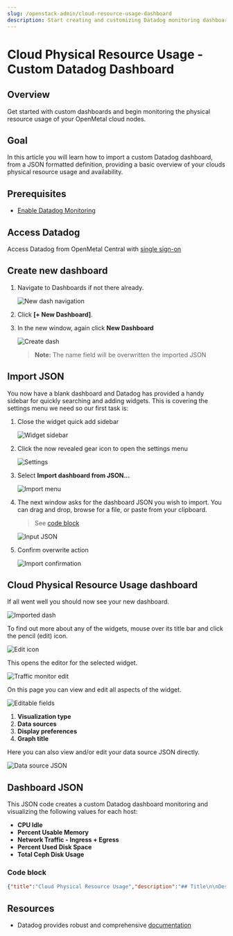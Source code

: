 ```yaml
---
slug: /openstack-admin/cloud-resource-usage-dashboard
description: Start creating and customizing Datadog monitoring dashboards on your OpenMetal cloud
---
```

# Cloud Physical Resource Usage - Custom Datadog Dashboard

## Overview

Get started with custom dashboards and begin monitoring the physical resource
usage of your OpenMetal cloud nodes.

## Goal

In this article you will learn how to import a custom Datadog dashboard, from a
JSON formatted definition, providing a basic overview of your clouds physical
resource usage and availability.

## Prerequisites

- [Enable Datadog Monitoring](../openmetal-central/enable-datadog-monitoring.md)

## Access Datadog

Access Datadog from OpenMetal Central with [single sign-on](../openmetal-central/enable-datadog-monitoring.md#access-datadog)

## Create new dashboard

1. Navigate to Dashboards if not there already.

   ![New dash navigation](datadog-images/dash-1-2.png)

1. Click **[+ New Dashboard]**.

1. In the new window, again click **New Dashboard**

   ![Create dash](datadog-images/create-dash.png)

   > **Note:** The name field will be overwritten the imported JSON

## Import JSON

You now have a blank dashboard and Datadog has provided a handy sidebar for
quickly searching and adding widgets. This is covering the settings menu we
need so our first task is:

1. Close the widget quick add sidebar

   ![Widget sidebar](datadog-images/widgetx.png)

1. Click the now revealed gear icon to open the settings menu

   ![Settings](datadog-images/dash-gear.png)

1. Select **Import dashboard from JSON...**

   ![Import menu](datadog-images/import-json.png)

1. The next window asks for the dashboard JSON you wish to import. You can
   drag and drop, browse for a file, or paste from your clipboard.

   > See [code block](datadog-resource-dashboard.md#code-block)

   ![Input JSON](datadog-images/json-input.png)

2. Confirm overwrite action

   ![Import confirmation](datadog-images/do-want-paste.png)

## Cloud Physical Resource Usage dashboard

If all went well you should now see your new dashboard.

![Imported dash](datadog-images/final-result.png)

To find out more about any of the widgets, mouse over its title bar and click
the pencil (edit) icon.

![Edit icon](datadog-images/edit-widget.png)

This opens the editor for the selected widget.

![Traffic monitor edit](datadog-images/traf-graph-edit.png)

On this page you can view and edit all aspects of the widget.

![Editable fields](datadog-images/edit-1-4.png)

   1. **Visualization type**
   1. **Data sources**
   1. **Display preferences**
   1. **Graph title**

Here you can also view and/or edit your data source JSON directly.

![Data source JSON](datadog-images/graph-data-json.png)

## Dashboard JSON

This JSON code creates a custom Datadog dashboard monitoring and visualizing
the following values for each host:

- **CPU Idle**
- **Percent Usable Memory**
- **Network Traffic - Ingress + Egress**
- **Percent Used Disk Space**
- **Total Ceph Disk Usage**

### Code block

```json
{"title":"Cloud Physical Resource Usage","description":"## Title\n\nDescribe this dashboard. Add links to other dashboards, monitors, wikis,  and docs to help your teammates. Markdown is supported.\n\n- [This might link to a dashboard](#)\n- [This might link to a wiki](#)","widgets":[{"id":8462073962564395,"definition":{"title":"CPU Idle for all Hosts","title_size":"16","title_align":"left","show_legend":false,"time":{"live_span":"4h"},"type":"timeseries","requests":[{"formulas":[{"formula":"query1"}],"response_format":"timeseries","queries":[{"query":"sum:system.cpu.idle{*} by {host}","data_source":"metrics","name":"query1"}],"style":{"palette":"dog_classic","line_type":"solid","line_width":"normal"},"display_type":"line"}],"markers":[{"value":"y = 0","display_type":"error dashed"},{"value":"y = 100","display_type":"ok dashed"}]},"layout":{"x":0,"y":0,"width":4,"height":2}},{"id":8190888575322488,"definition":{"title":"Percent Usable Memory per Host","type":"treemap","requests":[{"formulas":[{"formula":"query1"}],"response_format":"scalar","queries":[{"query":"avg:system.mem.pct_usable{*} by {host}","data_source":"metrics","name":"query1","aggregator":"avg"}]}]},"layout":{"x":4,"y":0,"width":4,"height":2}},{"id":6935696381171286,"definition":{"title":"Ingress + Egress Network Traffic for all Hosts","title_size":"16","title_align":"left","show_legend":false,"legend_layout":"auto","legend_columns":["avg","min","max","value","sum"],"type":"timeseries","requests":[{"formulas":[{"formula":"query1"}],"response_format":"timeseries","queries":[{"query":"sum:system.net.bytes_rcvd{*} by {host}","data_source":"metrics","name":"query1"}],"style":{"palette":"dog_classic","line_type":"solid","line_width":"normal"},"display_type":"line"},{"formulas":[{"formula":"0 - query1"}],"response_format":"timeseries","queries":[{"query":"sum:system.net.bytes_sent{*} by {host}","data_source":"metrics","name":"query1"}],"style":{"palette":"dog_classic","line_type":"solid","line_width":"normal"},"display_type":"line"}]},"layout":{"x":8,"y":0,"width":4,"height":2}},{"id":4847638474091271,"definition":{"title":"Total Ceph Disk Usage","title_size":"16","title_align":"left","type":"query_value","requests":[{"formulas":[{"formula":"query1"}],"conditional_formats":[{"comparator":"<=","palette":"white_on_green","value":70},{"comparator":">","palette":"white_on_yellow","value":70},{"comparator":">","palette":"white_on_red","value":80}],"response_format":"scalar","queries":[{"query":"avg:ceph.aggregate_pct_used{*}","data_source":"metrics","name":"query1","aggregator":"avg"}]}],"autoscale":true,"precision":2},"layout":{"x":0,"y":2,"width":4,"height":2}},{"id":4208572359463889,"definition":{"title":"Percent Used Disk Space for each Host","title_size":"16","title_align":"left","show_legend":false,"legend_layout":"auto","legend_columns":["avg","min","max","value","sum"],"type":"timeseries","requests":[{"formulas":[{"formula":"query1"},{"formula":"query1 * 100"}],"response_format":"timeseries","queries":[{"query":"avg:system.disk.in_use{host:*} by {host}","data_source":"metrics","name":"query1"}],"style":{"palette":"dog_classic","line_type":"solid","line_width":"normal"},"display_type":"line"}],"markers":[{"value":"y = 100","display_type":"error dashed"}]},"layout":{"x":4,"y":2,"width":4,"height":2}}],"template_variables":[],"layout_type":"ordered","is_read_only":false,"notify_list":[],"reflow_type":"fixed","id":"xsb-5ef-g4d"}
```

## Resources

- Datadog provides robust and comprehensive [documentation](https://docs.datadoghq.com)
